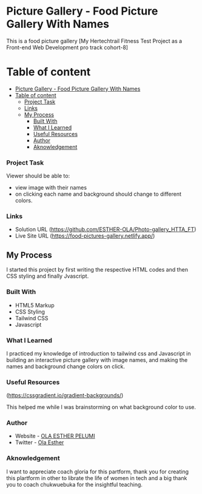 # Picture Gallery - Food Picture Gallery With Names

This is a food picture gallery [My Hertechtrail Fitness Test Project as a Front-end Web Development pro track cohort-8]

# Table of content

- [Picture Gallery - Food Picture Gallery With Names](#picture-gallery---food-picture-gallery-with-names)
- [Table of content](#table-of-content)
    - [Project Task](#project-task)
    - [Links](#links)
  - [My Process](#my-process)
    - [Built With](#built-with)
    - [What I Learned](#what-i-learned)
    - [Useful Resources](#useful-resources)
    - [Author](#author)
    - [Aknowledgement](#aknowledgement)


### Project Task

Viewer should be able to:

- view image with their names
- on clicking each name and background should change to different colors.


### Links

- Solution URL (https://github.com/ESTHER-OLA/Photo-gallery_HTTA_FT)
- Live Site URL (https://food-pictures-gallery.netlify.app/)


## My Process

I started this project by first writing the respective HTML codes and then CSS styling and finally Jvascript. 

### Built With 

- HTML5 Markup
- CSS Styling
- Tailwind CSS
- Javascript

### What I Learned 

I practiced my knowledge of introduction to tailwind css and Javascript in building an interactive picture gallery with image names, and making the names and background change colors on click.


### Useful Resources 

(https://cssgradient.io/gradient-backgrounds/)


This helped me while I was brainstorming on what background color to use.


### Author 

- Website - [OLA ESTHER PELUMI](https://github.com/ESTHER-OLA)
- Twitter - [Ola Esther](https://twitter.com/P_tomiwa_?t=HE5B98KKAv0af67LEabh6Q&s=09)


### Aknowledgement

I want to appreciate coach gloria for this partform, thank you for creating this plartform in other to librate the life of women in tech and a big thank you to coach chukwuebuka for the insightful teaching.